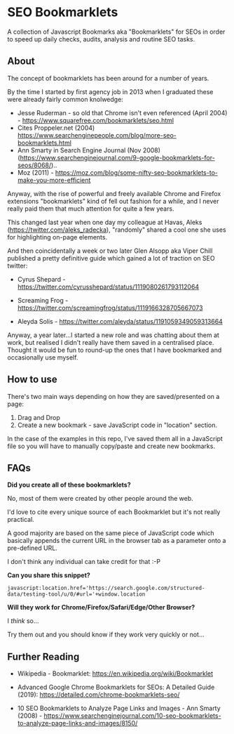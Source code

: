 # SEO Bookmarklets
A collection of Javascript Bookmarks aka "Bookmarklets" for SEOs in order to speed up daily checks, audits, analysis and routine SEO tasks.

## About

The concept of bookmarklets has been around for a number of years. 

By the time I started by first agency job in 2013 when I graduated these were already fairly common knolwedge:

- Jesse Ruderman - so old that Chrome isn't even referenced (April 2004) - https://www.squarefree.com/bookmarklets/seo.html
- Cites Proppeler.net (2004) https://www.searchenginepeople.com/blog/more-seo-bookmarklets.html
- Ann Smarty in Search Engine Journal (Nov 2008) (https://www.searchenginejournal.com/9-google-bookmarklets-for-seos/8068/)..
- Moz (2011) - https://moz.com/blog/some-nifty-seo-bookmarklets-to-make-you-more-efficient  

Anyway, with the rise of powerful and freely available Chrome and Firefox extensions "bookmarklets" kind of fell out fashion for a while, and I never really paid them that much attention for quite a few years. 

This changed last year when one day my colleague at Havas, Aleks (https://twitter.com/aleks_radecka), "randomly" shared a cool one she uses for highlighting on-page elements.

And then coincidentally a week or two later Glen Alsopp aka Viper Chill published a pretty definitive guide which gained a lot of traction on SEO twitter:

- Cyrus Shepard - https://twitter.com/cyrusshepard/status/1119080261793112064

- Screaming Frog - https://twitter.com/screamingfrog/status/1119166328705667073

- Aleyda Solis - https://twitter.com/aleyda/status/1191059349059313664

Anyway, a year later...I started a new role and was chatting about them at work, but realised I didn't really have them saved in a centralised place. Thought it would be fun to round-up the ones that I have bookmarked and occasionally use myself.

## How to use

There's two main ways depending on how they are saved/presented on a page:

1. Drag and Drop
2. Create a new bookmark - save JavaScript code in "location" section.

In the case of the examples in this repo, I've saved them all in a JavaScript file so you will have to manually copy/paste and create new bookmarks.

## FAQs

**Did you create all of these bookmarklets?**

No, most of them were created by other people around the web.

I'd love to cite every unique source of each Bookmarklet but it's not really practical.

A good majority are based on the same piece of JavaScript code which basically appends the current URL in the browser tab as a parameter onto a pre-defined URL.

I don't think any individual can take credit for that :-P

**Can you share this snippet?**


```javascript:location.href='https://search.google.com/structured-data/testing-tool/u/0/#url='+window.location```



**Will they work for Chrome/Firefox/Safari/Edge/Other Browser?**

I *think* so...

Try them out and you should know if they work very quickly or not...



## Further Reading

- Wikipedia - Bookmarklet: https://en.wikipedia.org/wiki/Bookmarklet

- Advanced Google Chrome Bookmarklets for SEOs: A Detailed Guide (2019): https://detailed.com/chrome-bookmarklets-seo/

- 10 SEO Bookmarklets to Analyze Page Links and Images - Ann Smarty (2008) - https://www.searchenginejournal.com/10-seo-bookmarklets-to-analyze-page-links-and-images/8150/

